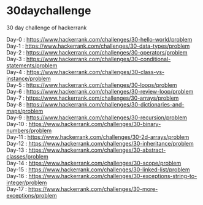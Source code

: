 # 30daychallenge
30  day challenge of hackerrank

Day-0 : https://www.hackerrank.com/challenges/30-hello-world/problem <br>
Day-1 : https://www.hackerrank.com/challenges/30-data-types/problem <br>
Day-2 : https://www.hackerrank.com/challenges/30-operators/problem <br>
Day-3 : https://www.hackerrank.com/challenges/30-conditional-statements/problem <br>
Day-4 : https://www.hackerrank.com/challenges/30-class-vs-instance/problem <br>
Day-5 : https://www.hackerrank.com/challenges/30-loops/problem <br>
Day-6 : https://www.hackerrank.com/challenges/30-review-loop/problem <br>
Day-7 : https://www.hackerrank.com/challenges/30-arrays/problem <br>
Day-8 : https://www.hackerrank.com/challenges/30-dictionaries-and-maps/problem <br>
Day-9 : https://www.hackerrank.com/challenges/30-recursion/problem <br>
Day-10 : https://www.hackerrank.com/challenges/30-binary-numbers/problem <br>
Day-11 : https://www.hackerrank.com/challenges/30-2d-arrays/problem <br>
Day-12 : https://www.hackerrank.com/challenges/30-inheritance/problem <br>
Day-13 : https://www.hackerrank.com/challenges/30-abstract-classes/problem <br>
Day-14 : https://www.hackerrank.com/challenges/30-scope/problem <br>
Day-15 : https://www.hackerrank.com/challenges/30-linked-list/problem <br>
Day-16 : https://www.hackerrank.com/challenges/30-exceptions-string-to-integer/problem <br>
Day-17 : https://www.hackerrank.com/challenges/30-more-exceptions/problem <br>